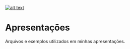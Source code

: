 [
    ![alt text](https://i.imgur.com/bd2aF5P.png "Meus contatos.")
    ](https://about.me/QAkarotto)

# Apresentações

Arquivos e exemplos utilizados em minhas apresentações.
